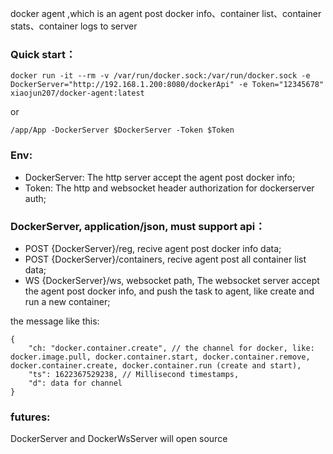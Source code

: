 docker agent ,which is an agent post docker info、container list、container stats、container logs to server

### Quick start：
```
docker run -it --rm -v /var/run/docker.sock:/var/run/docker.sock -e DockerServer="http://192.168.1.200:8080/dockerApi" -e Token="12345678" xiaojun207/docker-agent:latest
```

or
```
/app/App -DockerServer $DockerServer -Token $Token
```


### Env:
- DockerServer: The http server accept the agent post docker info;
- Token: The http and websocket header authorization for dockerserver auth;

### DockerServer, application/json, must support api：
- POST {DockerServer}/reg,  recive agent post docker info data;
- POST {DockerServer}/containers,  recive agent post all container list data;
- WS {DockerServer}/ws, websocket path, The websocket server accept the agent post docker info, and push the task to agent, like create and run a new container;

the message like this:
```
{
    "ch: "docker.container.create", // the channel for docker, like: docker.image.pull, docker.container.start, docker.container.remove, docker.container.create, docker.container.run (create and start), 
    "ts": 1622367529238, // Millisecond timestamps,
    "d": data for channel
}    
```


### futures:
DockerServer and DockerWsServer will open source

